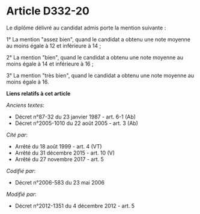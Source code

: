 # Article D332-20

Le diplôme délivré au candidat admis porte la mention suivante :

1° La mention "assez bien", quand le candidat a obtenu une note moyenne au moins égale à 12 et inférieure à 14 ;

2° La mention "bien", quand le candidat a obtenu une note moyenne au moins égale à 14 et inférieure à 16 ;

3° La mention "très bien", quand le candidat a obtenu une note moyenne au moins égale à 16.

**Liens relatifs à cet article**

_Anciens textes_:

  - Décret n°87-32 du 23 janvier 1987 - art. 6-1 (Ab)
  - Décret n°2005-1010 du 22 août 2005 - art. 3 (Ab)

_Cité par_:

  - Arrêté du 18 août 1999 - art. 4 (VT)
  - Arrêté du 31 décembre 2015 - art. 10 (V)
  - Arrêté du 27 novembre 2017 - art. 5

_Codifié par_:

  - Décret n°2006-583 du 23 mai 2006

_Modifié par_:

  - Décret n°2012-1351 du 4 décembre 2012 - art. 5
